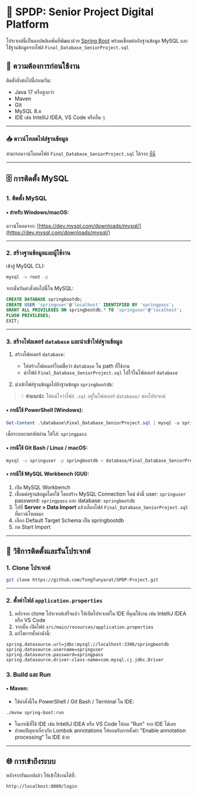 # 🌱 SPDP: Senior Project Digital Platform

โปรเจกต์นี้เป็นแอปพลิเคชันที่พัฒนาด้วย [Spring Boot](https://spring.io/projects/spring-boot) พร้อมเชื่อมต่อกับฐานข้อมูล MySQL และใช้ฐานข้อมูลจากไฟล์ `Final_Database_SeniorProject.sql`

## 🔧 ความต้องการก่อนใช้งาน

ติดตั้งสิ่งต่อไปนี้ก่อนเริ่ม:

* Java 17 หรือสูงกว่า
* Maven
* Git
* MySQL 8.x
* IDE เช่น IntelliJ IDEA, VS Code หรืออื่น ๆ
  
---

### 📥 ดาวน์โหลดไฟล์ฐานข้อมูล

สามารถดาวน์โหลดไฟล์ `Final_Database_SeniorProject.sql` ได้จาก [ที่นี่](https://github.com/TongTunyarat/SPDP-Project/blob/main/database/Final_Database_SeniorProject.sql)

---

## 🗄 การติดตั้ง MySQL

### 1. ติดตั้ง MySQL

#### ▪️ สำหรับ Windows/macOS:

ดาวน์โหลดจาก: [https://dev.mysql.com/downloads/mysql/](https://dev.mysql.com/downloads/mysql/)

---

### 2. สร้างฐานข้อมูลและผู้ใช้งาน

เข้าสู่ MySQL CLI:

```bash
mysql -u root -p
```

จากนั้นรันคำสั่งต่อไปนี้ใน MySQL:

```sql
CREATE DATABASE springbootdb;
CREATE USER 'springuser'@'localhost' IDENTIFIED BY 'springpass';
GRANT ALL PRIVILEGES ON springbootdb.* TO 'springuser'@'localhost';
FLUSH PRIVILEGES;
EXIT;
```

---

### 3. สร้างโฟลเดอร์ `database` และนำเข้าไฟล์ฐานข้อมูล

1. สร้างโฟลเดอร์ `database`:

   * ให้สร้างโฟลเดอร์ใหม่ชื่อว่า `database` ใน path ที่ใช้งาน
   * นำไฟล์ `Final_Database_SeniorProject.sql` ไปไว้ในโฟลเดอร์ `database`

2. นำเข้าไฟล์ฐานข้อมูลไปยังฐานข้อมูล `springbootdb`:
   
> 💡 **คำแนะนำ**: ให้แน่ใจว่าไฟล์ `.sql` อยู่ในโฟลเดอร์ `database/` ของโปรเจกต์

#### ▪️ กรณีใช้ **PowerShell (Windows)**:

```powershell
Get-Content .\database\Final_Database_SeniorProject.sql | mysql -u springuser -p springbootdb
```

เมื่อระบบถามรหัสผ่าน ให้ใส่: `springpass`

#### ▪️ กรณีใช้ **Git Bash / Linux / macOS**:

```bash
mysql -u springuser -p springbootdb < database/Final_Database_SeniorProject.sql
```

#### ▪️ กรณีใช้ **MySQL Workbench** (GUI):

1. เปิด MySQL Workbench
2. เชื่อมต่อฐานข้อมูลโดยใช้ โดยสร้าง MySQL Connection ใหม่ ดังนี้ user: `springuser` password: `springpass` และ database: `springbootdb`
3. ไปที่ **Server > Data Import** แล้วเลือกไฟล์ `Final_Database_SeniorProject.sql` ที่ดาวน์โหลดมา
4. เลือก Default Target Schema เป็น springbootdb
5. กด Start Import

---

## 🚀 วิธีการติดตั้งและรันโปรเจกต์

### 1. Clone โปรเจกต์

```bash
git clone https://github.com/TongTunyarat/SPDP-Project.git
```

---

### 2. ตั้งค่าไฟล์ `application.properties`

1. หลังจาก clone โปรเจกต์เสร็จแล้ว ให้เปิดโปรเจกต์ใน IDE ที่คุณใช้งาน เช่น IntelliJ IDEA หรือ VS Code
2. จากนั้น เปิดไฟล์ `src/main/resources/application.properties`
3. แก้ไขการตั้งค่าดังนี้:

```properties
spring.datasource.url=jdbc:mysql://localhost:3306/springbootdb
spring.datasource.username=springuser
spring.datasource.password=springpass
spring.datasource.driver-class-name=com.mysql.cj.jdbc.Driver
```

### 3. Build และ Run

#### ▪️ Maven:

* ใช้คำสั่งนี้ใน PowerShell / Git Bash / Terminal ใน IDE:

```bash
./mvnw spring-boot:run
```

* ในกรณีที่ใช้ IDE เช่น IntelliJ IDEA หรือ VS Code ให้กด "Run" จาก IDE ได้เลย
* ถ้าพบปัญหาเกี่ยวกับ Lombok annotations ให้ยอมรับการตั้งค่า "Enable annotation processing" ใน IDE ด้วย

---


## 🌐 การเข้าถึงระบบ

หลังจากรันแอปแล้ว ให้เข้าใช้งานได้ที่:

```
http://localhost:8080/login
```

